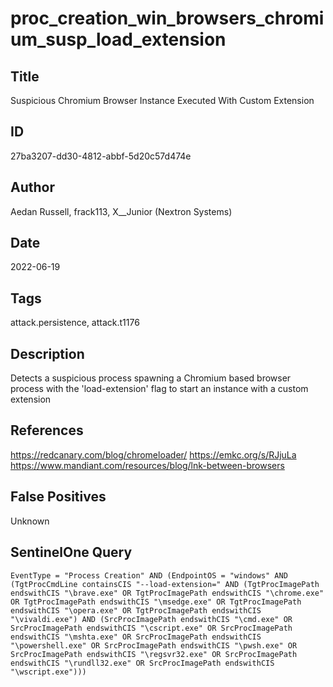 # proc_creation_win_browsers_chromium_susp_load_extension

## Title
Suspicious Chromium Browser Instance Executed With Custom Extension

## ID
27ba3207-dd30-4812-abbf-5d20c57d474e

## Author
Aedan Russell, frack113, X__Junior (Nextron Systems)

## Date
2022-06-19

## Tags
attack.persistence, attack.t1176

## Description
Detects a suspicious process spawning a Chromium based browser process with the 'load-extension' flag to start an instance with a custom extension

## References
https://redcanary.com/blog/chromeloader/
https://emkc.org/s/RJjuLa
https://www.mandiant.com/resources/blog/lnk-between-browsers

## False Positives
Unknown

## SentinelOne Query
```
EventType = "Process Creation" AND (EndpointOS = "windows" AND (TgtProcCmdLine containsCIS "--load-extension=" AND (TgtProcImagePath endswithCIS "\brave.exe" OR TgtProcImagePath endswithCIS "\chrome.exe" OR TgtProcImagePath endswithCIS "\msedge.exe" OR TgtProcImagePath endswithCIS "\opera.exe" OR TgtProcImagePath endswithCIS "\vivaldi.exe") AND (SrcProcImagePath endswithCIS "\cmd.exe" OR SrcProcImagePath endswithCIS "\cscript.exe" OR SrcProcImagePath endswithCIS "\mshta.exe" OR SrcProcImagePath endswithCIS "\powershell.exe" OR SrcProcImagePath endswithCIS "\pwsh.exe" OR SrcProcImagePath endswithCIS "\regsvr32.exe" OR SrcProcImagePath endswithCIS "\rundll32.exe" OR SrcProcImagePath endswithCIS "\wscript.exe")))

```